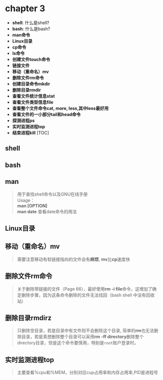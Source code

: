 # chapter 3
-  **shell**: 什么是shell?
-  **bash**: 什么是bash? 
-  **man命令**
-  **Linux目录**
-  **cp命令**
-  **ls命令**
-  **创建文件touch命令**
-  **链接文件**
-  **移动（重命名）mv**
-  **删除文件rm命令**
-  **创建目录命令mkdir**
-  **删除目录rmdir**
-  **查看文件统计信息stat**
-  **查看文件类型信息file**
-  **查看整个文件命令cat, more, less,其中less最好用**
-  **查看文件的一小部分tail和head命令**
-  **探测进程ps**
-  **实时监测进程top**
-  **结束进程kill**
 [TOC]
## shell
## bash
## man
>用于查找shell命令以及GNU在线手册<br>
Usage：<br>
**man [OPTION]**<br>
**man date** 查看date命令的用法<br>
## Linux目录
## 移动（重命名）mv
> 需要注意移动有软链接指向的文件会有**麻烦**, **mv**比**cp**速度快
## 删除文件rm命令
> 关于删除带链接的文件（Page 66），最好使用**rm -i file**命令，这增加了确定删除步骤，因为这条命令删除的文件无法找回（bash shell 中没有回收站）
## 删除目录rmdirz
> 只删除空目录，若是目录中有文件则不会删除这个目录, 简单的**rm**也无法删除目录，若是真想删除整个目录可以采用**rm -ff directory**删除整个directory目录，但是这个命令要慎用，特别是`root`账户登录时。

## 实时监测进程top
> 主要查看%cpu和%MEM，分别对应cup占用率和内存占用率,PID是进程号
